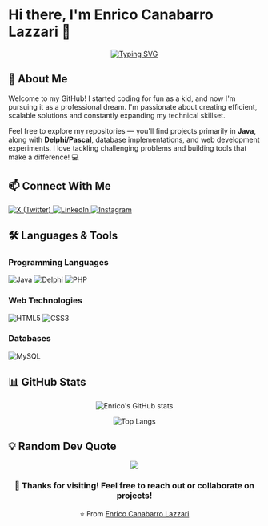 # Hi there, I'm Enrico Canabarro Lazzari 👋

<div align="center">
  
  [![Typing SVG](https://readme-typing-svg.herokuapp.com?font=Fira+Code&pause=1000&color=2E9EF7&center=true&vCenter=true&width=435&lines=Software+Developer;Java+Enthusiast;Database+Expert;Always+Learning)](https://git.io/typing-svg)

</div>

## 🚀 About Me

Welcome to my GitHub! I started coding for fun as a kid, and now I'm pursuing it as a professional dream. I'm passionate about creating efficient, scalable solutions and constantly expanding my technical skillset.

Feel free to explore my repositories — you'll find projects primarily in **Java**, along with **Delphi/Pascal**, database implementations, and web development experiments. I love tackling challenging problems and building tools that make a difference! 💻

## 📫 Connect With Me

<p align="left">
<a href="https://twitter.com/enricolazzariii" target="_blank">
  <img src="https://img.shields.io/badge/X-000000?style=for-the-badge&logo=x&logoColor=white" alt="X (Twitter)" />
</a>
<a href="https://linkedin.com/in/enricolazzari" target="_blank">
  <img src="https://img.shields.io/badge/LinkedIn-0077B5?style=for-the-badge&logo=linkedin&logoColor=white" alt="LinkedIn" />
</a>
<a href="https://instagram.com/enricolazzari_" target="_blank">
  <img src="https://img.shields.io/badge/Instagram-E4405F?style=for-the-badge&logo=instagram&logoColor=white" alt="Instagram" />
</a>
</p>

## 🛠️ Languages & Tools

### Programming Languages
<p align="left">
  <img src="https://img.shields.io/badge/Java-ED8B00?style=for-the-badge&logo=openjdk&logoColor=white" alt="Java" />
  <img src="https://img.shields.io/badge/Delphi-EE1F35?style=for-the-badge&logo=delphi&logoColor=white" alt="Delphi" />
  <img src="https://img.shields.io/badge/PHP-777BB4?style=for-the-badge&logo=php&logoColor=white" alt="PHP" />
</p>

### Web Technologies
<p align="left">
  <img src="https://img.shields.io/badge/HTML5-E34F26?style=for-the-badge&logo=html5&logoColor=white" alt="HTML5" />
  <img src="https://img.shields.io/badge/CSS3-1572B6?style=for-the-badge&logo=css3&logoColor=white" alt="CSS3" />
</p>

### Databases
<p align="left">
  <img src="https://img.shields.io/badge/MySQL-4479A1?style=for-the-badge&logo=mysql&logoColor=white" alt="MySQL" />
</p>

## 📊 GitHub Stats

<div align="center">
  
  ![Enrico's GitHub stats](https://github-readme-stats.vercel.app/api?username=YOUR_GITHUB_USERNAME&show_icons=true&theme=tokyonight)
  
  ![Top Langs](https://github-readme-stats.vercel.app/api/top-langs/?username=YOUR_GITHUB_USERNAME&layout=compact&theme=tokyonight)

</div>


## 💡 Random Dev Quote

<div align="center">
  
  ![](https://quotes-github-readme.vercel.app/api?type=horizontal&theme=tokyonight)

</div>


<div align="center">
  
  ### 💙 Thanks for visiting! Feel free to reach out or collaborate on projects!
  
  ⭐️ From [Enrico Canabarro Lazzari](https://github.com/YOUR_GITHUB_USERNAME)

</div>
